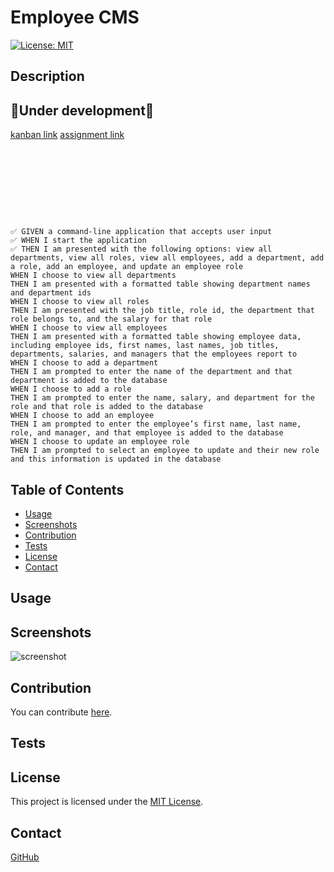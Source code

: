# Employee CMS
[![License: MIT](https://img.shields.io/badge/License-MIT-blue.svg)](https://opensource.org/licenses/MIT)
## Description
## 🚧Under development🚧
[kanban link](https://github.com/users/jroller33/projects/4)
[assignment link](https://courses.bootcampspot.com/courses/1817/assignments/29396)
```









✅ GIVEN a command-line application that accepts user input
✅ WHEN I start the application
✅ THEN I am presented with the following options: view all departments, view all roles, view all employees, add a department, add a role, add an employee, and update an employee role
WHEN I choose to view all departments
THEN I am presented with a formatted table showing department names and department ids
WHEN I choose to view all roles
THEN I am presented with the job title, role id, the department that role belongs to, and the salary for that role
WHEN I choose to view all employees
THEN I am presented with a formatted table showing employee data, including employee ids, first names, last names, job titles, departments, salaries, and managers that the employees report to
WHEN I choose to add a department
THEN I am prompted to enter the name of the department and that department is added to the database
WHEN I choose to add a role
THEN I am prompted to enter the name, salary, and department for the role and that role is added to the database
WHEN I choose to add an employee
THEN I am prompted to enter the employee’s first name, last name, role, and manager, and that employee is added to the database
WHEN I choose to update an employee role
THEN I am prompted to select an employee to update and their new role and this information is updated in the database
```
## Table of Contents
- [Usage](#usage)
- [Screenshots](#screenshots)
- [Contribution](#contribution)
- [Tests](#tests)
- [License](#license)
- [Contact](#contact)


## Usage

## Screenshots
![screenshot](./screenshots/screenshot.png)

## Contribution
You can contribute [here](https://github.com/jroller33/Employee-CMS).

## Tests

## License
This project is licensed under the [MIT License](https://www.mit.edu/~amini/LICENSE.md).

## Contact
[GitHub](https://github.com/jroller33)

